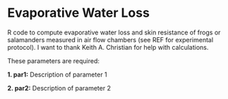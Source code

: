 # Evaporative Water Loss

R code to compute evaporative water loss and skin resistance of frogs or salamanders measured in air flow chambers (see REF for experimental protocol). I want to thank Keith A. Christian for help with calculations. 

These parameters are required:

**1. par1:** Description of parameter 1

**2. par2:** Description of parameter 2

